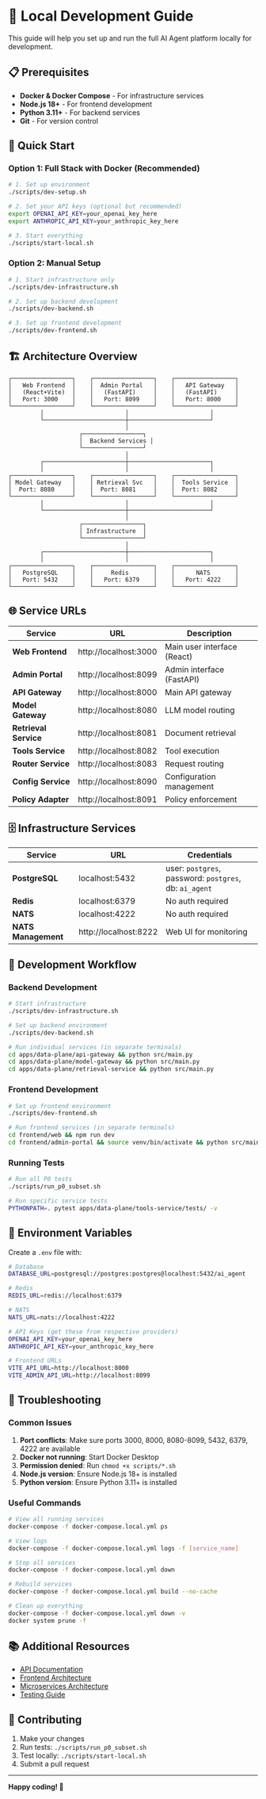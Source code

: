 # 🚀 Local Development Guide

This guide will help you set up and run the full AI Agent platform locally for development.

## 📋 Prerequisites

- **Docker & Docker Compose** - For infrastructure services
- **Node.js 18+** - For frontend development
- **Python 3.11+** - For backend services
- **Git** - For version control

## 🎯 Quick Start

### Option 1: Full Stack with Docker (Recommended)

```bash
# 1. Set up environment
./scripts/dev-setup.sh

# 2. Set your API keys (optional but recommended)
export OPENAI_API_KEY=your_openai_key_here
export ANTHROPIC_API_KEY=your_anthropic_key_here

# 3. Start everything
./scripts/start-local.sh
```

### Option 2: Manual Setup

```bash
# 1. Start infrastructure only
./scripts/dev-infrastructure.sh

# 2. Set up backend development
./scripts/dev-backend.sh

# 3. Set up frontend development
./scripts/dev-frontend.sh
```

## 🏗️ Architecture Overview

```
┌─────────────────┐    ┌─────────────────┐    ┌─────────────────┐
│   Web Frontend  │    │  Admin Portal   │    │   API Gateway   │
│   (React+Vite)  │    │   (FastAPI)     │    │   (FastAPI)     │
│   Port: 3000    │    │   Port: 8099    │    │   Port: 8000    │
└─────────────────┘    └─────────────────┘    └─────────────────┘
         │                       │                       │
         └───────────────────────┼───────────────────────┘
                                 │
                    ┌─────────────────┐
                    │  Backend Services │
                    └─────────────────┘
                                 │
         ┌───────────────────────┼───────────────────────┐
         │                       │                       │
┌─────────────────┐    ┌─────────────────┐    ┌─────────────────┐
│ Model Gateway   │    │ Retrieval Svc   │    │  Tools Service  │
│  Port: 8080     │    │  Port: 8081     │    │  Port: 8082     │
└─────────────────┘    └─────────────────┘    └─────────────────┘
         │                       │                       │
         └───────────────────────┼───────────────────────┘
                                 │
                    ┌─────────────────┐
                    │ Infrastructure  │
                    └─────────────────┘
                                 │
         ┌───────────────────────┼───────────────────────┐
         │                       │                       │
┌─────────────────┐    ┌─────────────────┐    ┌─────────────────┐
│   PostgreSQL    │    │     Redis       │    │      NATS       │
│   Port: 5432    │    │   Port: 6379    │    │   Port: 4222    │
└─────────────────┘    └─────────────────┘    └─────────────────┘
```

## 🌐 Service URLs

| Service               | URL                   | Description                 |
| --------------------- | --------------------- | --------------------------- |
| **Web Frontend**      | http://localhost:3000 | Main user interface (React) |
| **Admin Portal**      | http://localhost:8099 | Admin interface (FastAPI)   |
| **API Gateway**       | http://localhost:8000 | Main API gateway            |
| **Model Gateway**     | http://localhost:8080 | LLM model routing           |
| **Retrieval Service** | http://localhost:8081 | Document retrieval          |
| **Tools Service**     | http://localhost:8082 | Tool execution              |
| **Router Service**    | http://localhost:8083 | Request routing             |
| **Config Service**    | http://localhost:8090 | Configuration management    |
| **Policy Adapter**    | http://localhost:8091 | Policy enforcement          |

## 🗄️ Infrastructure Services

| Service             | URL                   | Credentials                                            |
| ------------------- | --------------------- | ------------------------------------------------------ |
| **PostgreSQL**      | localhost:5432        | user: `postgres`, password: `postgres`, db: `ai_agent` |
| **Redis**           | localhost:6379        | No auth required                                       |
| **NATS**            | localhost:4222        | No auth required                                       |
| **NATS Management** | http://localhost:8222 | Web UI for monitoring                                  |

## 🔧 Development Workflow

### Backend Development

```bash
# Start infrastructure
./scripts/dev-infrastructure.sh

# Set up backend environment
./scripts/dev-backend.sh

# Run individual services (in separate terminals)
cd apps/data-plane/api-gateway && python src/main.py
cd apps/data-plane/model-gateway && python src/main.py
cd apps/data-plane/retrieval-service && python src/main.py
```

### Frontend Development

```bash
# Set up frontend environment
./scripts/dev-frontend.sh

# Run frontend services (in separate terminals)
cd frontend/web && npm run dev
cd frontend/admin-portal && source venv/bin/activate && python src/main.py
```

### Running Tests

```bash
# Run all P0 tests
./scripts/run_p0_subset.sh

# Run specific service tests
PYTHONPATH=. pytest apps/data-plane/tools-service/tests/ -v
```

## 🔑 Environment Variables

Create a `.env` file with:

```bash
# Database
DATABASE_URL=postgresql://postgres:postgres@localhost:5432/ai_agent

# Redis
REDIS_URL=redis://localhost:6379

# NATS
NATS_URL=nats://localhost:4222

# API Keys (get these from respective providers)
OPENAI_API_KEY=your_openai_key_here
ANTHROPIC_API_KEY=your_anthropic_key_here

# Frontend URLs
VITE_API_URL=http://localhost:8000
VITE_ADMIN_API_URL=http://localhost:8099
```

## 🐛 Troubleshooting

### Common Issues

1. **Port conflicts**: Make sure ports 3000, 8000, 8080-8099, 5432, 6379, 4222 are available
2. **Docker not running**: Start Docker Desktop
3. **Permission denied**: Run `chmod +x scripts/*.sh`
4. **Node.js version**: Ensure Node.js 18+ is installed
5. **Python version**: Ensure Python 3.11+ is installed

### Useful Commands

```bash
# View all running services
docker-compose -f docker-compose.local.yml ps

# View logs
docker-compose -f docker-compose.local.yml logs -f [service_name]

# Stop all services
docker-compose -f docker-compose.local.yml down

# Rebuild services
docker-compose -f docker-compose.local.yml build --no-cache

# Clean up everything
docker-compose -f docker-compose.local.yml down -v
docker system prune -f
```

## 📚 Additional Resources

- [API Documentation](docs/API.md)
- [Frontend Architecture](docs/FRONTEND_ARCHITECTURE.md)
- [Microservices Architecture](docs/MICROSERVICES_ARCHITECTURE.md)
- [Testing Guide](docs/TESTING.md)

## 🤝 Contributing

1. Make your changes
2. Run tests: `./scripts/run_p0_subset.sh`
3. Test locally: `./scripts/start-local.sh`
4. Submit a pull request

---

**Happy coding! 🎉**
